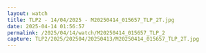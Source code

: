 ```yaml
---
layout: watch
title: TLP2 - 14/04/2025 - M20250414_015657_TLP_2T.jpg
date: 2025-04-14 01:56:57
permalink: /2025/04/14/watch/M20250414_015657_TLP_2
capture: TLP2/2025/202504/20250413/M20250414_015657_TLP_2T.jpg
---
```

